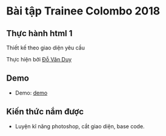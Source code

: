 

# Bài tập Trainee Colombo 2018

## Thực hành html 1

Thiết kế theo giao diện yêu cầu

Thực hiện bởi [Đỗ Văn Duy](https://github.com/DoVanDuyHedspi)

## Demo

- Demo: [demo](https://dovanduyhedspi.github.io/DUYDV-Frontend1-1.5/)

## Kiến thức nắm được
- Luyện kĩ năng photoshop, cắt giao diện, base code.

